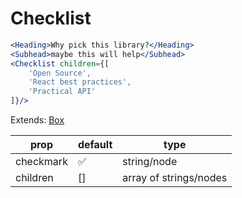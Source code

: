 # Checklist

```.jsx
<Heading>Why pick this library?</Heading>
<Subhead>maybe this will help</Subhead>
<Checklist children={[
    'Open Source',
    'React best practices',
    'Practical API'
]}/>
```

Extends: [Box](https://jxnblk.com/rebass/components/Box)

| prop      | default | type                   |
| --------- | ------- | ---------------------- |
| checkmark | ✅       | string/node            |
| children  | []      | array of strings/nodes |